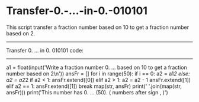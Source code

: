 # Transfer-0.-...-in-0.-010101
This script transfer a fraction number based on 10 to get a fraction number based on 2.
_______________________________________________________________________________
Transfer 0. ... in 0. 010101
code:
_______________________________________________________________________________
a1 = float(input('Write a fraction number 0. ... based on 10 to get a fraction number based on 2\n'))
ansFr = []
for i in range(50):
    if i == 0:
        a2 = a1*2
    else:
        a2 = a2*2
    if a2 < 1:
        ansFr.extend([0])
    elif a2 > 1:
        a2 = a2 - 1
        ansFr.extend([1])
    elif a2 == 1:
        ansFr.extend([1])
        break
map(str, ansFr)
print(' '.join(map(str, ansFr)))
print('This number has 0. ... (50). ( numbers after sign , )')
